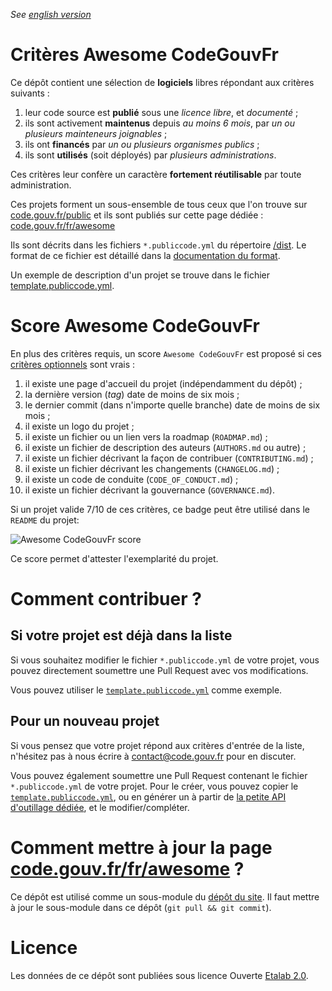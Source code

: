 *See [english version](README.md.)*

# Critères Awesome CodeGouvFr

Ce dépôt contient une sélection de **logiciels** libres répondant aux
critères suivants :

1. leur code source est **publié** sous une *licence libre*, et *documenté* ;
2. ils sont activement **maintenus** depuis *au moins 6 mois*, par *un ou plusieurs mainteneurs joignables* ;
3. ils ont **financés** par *un ou plusieurs organismes publics* ;
4. ils sont **utilisés** (soit déployés) par *plusieurs administrations*.

Ces critères leur confère un caractère **fortement réutilisable** par toute administration.

Ces projets forment un sous-ensemble de tous ceux que l'on trouve sur
[code.gouv.fr/public](https://code.gouv.fr/public/) et ils sont
publiés sur cette page dédiée :
[code.gouv.fr/fr/awesome](https://code.gouv.fr/fr/awesome/)

Ils sont décrits dans les fichiers `*.publiccode.yml` du répertoire
[/dist](/dist/). Le format de ce fichier est détaillé dans la [documentation du format](schema.md).

Un exemple de description d'un projet se trouve dans le fichier
[template.publiccode.yml](template.publiccode.yml).

# Score Awesome CodeGouvFr

En plus des critères requis, un
score `Awesome CodeGouvFr` est proposé si ces [critères optionnels](schema.md#champs-optionnels-awesome-codegouvfr) sont vrais :

1. il existe une page d'accueil du projet (indépendamment du dépôt) ;
2. la dernière version (*tag*) date de moins de six mois ;
3. le dernier commit (dans n'importe quelle branche) date de moins de six mois ;
4. il existe un logo du projet ;
5. il existe un fichier ou un lien vers la roadmap (`ROADMAP.md`) ;
6. il existe un fichier de description des auteurs (`AUTHORS.md` ou autre) ;
7. il existe un fichier décrivant la façon de contribuer (`CONTRIBUTING.md`) ;
8. il existe un fichier décrivant les changements (`CHANGELOG.md`) ;
9. il existe un code de conduite (`CODE_OF_CONDUCT.md`) ;
10. il existe un fichier décrivant la gouvernance (`GOVERNANCE.md`).

Si un projet valide 7/10 de ces critères, ce badge peut être utilisé
dans le `README` du projet:

![Awesome CodeGouvFr score](https://img.shields.io/badge/awesome-codegouvfr_7/10-blue)

Ce score permet d'attester l'exemplarité du projet.

# Comment contribuer ?

## Si votre projet est déjà dans la liste

Si vous souhaitez modifier le fichier `*.publiccode.yml` de votre projet, vous pouvez directement soumettre une Pull Request avec vos modifications.

Vous pouvez utiliser le [`template.publiccode.yml`](template.publiccode.yml) comme exemple.

## Pour un nouveau projet
 
 Si vous pensez que votre projet répond aux critères d'entrée de la liste, n'hésitez pas à nous écrire à <contact@code.gouv.fr> pour en discuter.

 Vous pouvez également soumettre une Pull Request contenant le fichier `*.publiccode.yml` de votre projet. Pour le créer, vous pouvez copier le [`template.publiccode.yml`](template.publiccode.yml), ou en générer un à partir de [la petite API d'outillage dédiée](https://github.com/codegouvfr/awesome-codegouvfr-tooling), et le modifier/compléter.

 # Comment mettre à jour la page [code.gouv.fr/fr/awesome](https://code.gouv.fr/fr/awesome) ?

Ce dépôt est utilisé comme un sous-module du [dépôt du site](https://github.com/codegouvfr/codegouvfr-website). Il faut mettre à jour le sous-module dans ce dépôt (`git pull && git commit`).

# Licence

Les données de ce dépôt sont publiées sous licence Ouverte [Etalab
2.0](LICENSES/LICENSE.Etalab-2.0.md).
